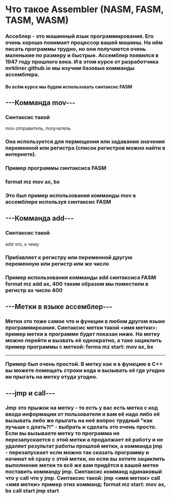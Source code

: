 <h1>Что такое Assembler (NASM, FASM, TASM, WASM)</h1>
<h3>Ассеблер - это машинный язык программирования. Его очень хорошо понимает процессор вашей машины. На нём писать программы трудно, но они получаются очень маленькие по размеру и быстрые. Ассемблер появился в 1947 году прошлого века. И в этом курсе от разработчика mrkliner.github.io мы изучим базовые комманды ассемблера.</h3>
<h4>Во всём курсе мы будем использовать синтаксис FASM</h4>
<h2>---Комманда mov---</h2>
<h3>Синтаксис такой </h3> <a>mov отправитель, получатель</a>
<h3>Она используется для пермещения или задaвания значения переменной или регистра (список регистров можно найти в интернете).</h3>
<h3>Пример программы синтаксиса FASM</h3>
<h3>format mz
    mov ax, bx
</h3>
<h3>Это был пример использования комманды mov в ассемблере используя синтаксис FASM</h3>
<h2>---Комманда add---</h2>
<h3>Синтаксис такой </h3> <a>add что, к чему</a>
<h3>Прибавляет к регистру или переменной другую переменную или регистр или же число</h3>
<h3>Пример использования комманды add синтаксиса FASM
    format mz
    add ax, 400
    таким образом мы поместили в регистр ax число 400
</h3>
<h2>---Метки в языке ассемблер---</h2>
<h3>Метки это тоже самое что и функции в любом другом языке программироания. Синтаксис метки такой <имя метки>: 
    пример метки в программе будет показан ниже. На метку можно перейти и вызвать её однократно, а таке зациклить
    пример программы с меткой:
    forma mz
    start:
          mov ax, bx
    <hr>
    Пример был очень простой. В метку как и в функцию в С++ вы можете помещать строки кода и вызывать её где угодно ии прыгать на метку отуда угодно.
    <h2>---jmp и call---</h2>
    <h3>Jmp это прыжок на метку - то есть у вас есть метка с код ввода информации от пользователя и вам её надо либо её вызывать либо же прыгать на неё вопрос трудный "как лучьше с     длать?!" - выбрать и сделать это очень просто. Если вы вызываете метку то программа не перезапускается с этой метки а продалжает её работу и не удаляет результат работы         прошлой метки, а комманда jmp - перезапускает если можно так сказать программу и начинат её сразу с этой метки, но если вы хотите зациклить выполнение метки то всё же           вам придётся в вашей метке поставить комманду jmp. Синтаксис комманд одинаковый что у call что у jmp. Синтаксис такой: jmp <имя метки> call <имя метки>
    пример этих комманд:
    format mz
    start:
         mov ax, bx
    call start
    jmp start
        </h3>
    </h3>
